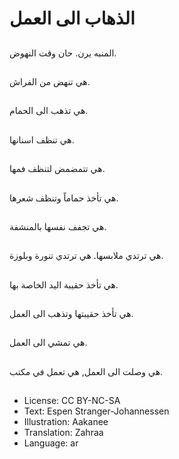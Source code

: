 # الذهاب الى العمل

##
المنبه يرن. حان وقت النهوض.

##
هي تنهض من الفراش.

##
هي تذهب الى الحمام.

##
هي تنظف اسنانها.

##
هي تتمضمض لتنظف فمها.

##
هي تأخذ حماماً وتنظف شعرها.

##
هي تجفف نفسها بالمنشفة.

##
هي ترتدي ملابسها. هي ترتدي تنورة وبلوزة.

##
هي تأخذ حقيبة اليد الخاصة بها.

##
هي تأخذ حقيبتها وتذهب الى العمل.

##
هي تمشي الى العمل.

##
هي وصلت الى العمل, هي تعمل في مكتب.

##
* License: CC BY-NC-SA
* Text: Espen Stranger-Johannessen
* Illustration: Aakanee
* Translation: Zahraa
* Language: ar
